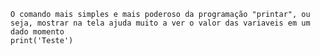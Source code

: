 	O comando mais simples e mais poderoso da programação "printar", ou seja, mostrar na tela ajuda muito a ver o valor das variaveis em um dado momento
	print('Teste')